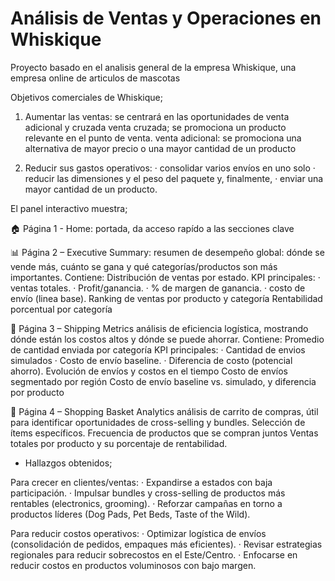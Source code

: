 # Análisis de Ventas y Operaciones en Whiskique

Proyecto basado en el analisis general de la empresa Whiskique, una empresa online de articulos de mascotas

Objetivos comerciales de Whiskique;
1. Aumentar las ventas: se centrará en las oportunidades de venta adicional y cruzada
venta cruzada; se promociona un producto relevante en el punto de venta. 
venta adicional: se promociona una alternativa de mayor precio o una mayor cantidad de un producto

2. Reducir sus gastos operativos: 
· consolidar varios envíos en uno solo 
· reducir las dimensiones y el peso del paquete y, finalmente, 
· enviar una mayor cantidad de un producto.


El panel interactivo muestra;

🏠 Página 1 - Home:
portada, da acceso rapído a las secciones clave

📊 Página 2 – Executive Summary: 
resumen de desempeño global: dónde se vende más, cuánto se gana y qué categorías/productos son más importantes.
Contiene: 
Distribución de ventas por estado.
KPI principales:
· ventas totales.
· Profit/ganancia.
· % de margen de ganancia.
· costo de envío (linea base).
Ranking de ventas por producto y categoría
Rentabilidad porcentual por categoría

🚚 Página 3 – Shipping Metrics
análisis de eficiencia logística, mostrando dónde están los costos altos y dónde se puede ahorrar.
Contiene:
Promedio de cantidad enviada por categoría
KPI principales:
· Cantidad de envios simulados 
· Costo de envío baseline.
· Diferencia de costo (potencial ahorro).
Evolución de envíos y costos en el tiempo
Costo de envíos segmentado por región
Costo de envío baseline vs. simulado, y diferencia por producto

🛒 Página 4 – Shopping Basket Analytics
análisis de carrito de compras, útil para identificar oportunidades de cross-selling y bundles.
Selección de ítems específicos.
Frecuencia de productos que se compran juntos
Ventas totales por producto y su porcentaje de rentabilidad.



* Hallazgos obtenidos;

Para crecer en clientes/ventas:
· Expandirse a estados con baja participación.
· Impulsar bundles y cross-selling de productos más rentables (electronics, grooming).
· Reforzar campañas en torno a productos líderes (Dog Pads, Pet Beds, Taste of the Wild).

Para reducir costos operativos:
· Optimizar logística de envíos (consolidación de pedidos, empaques más eficientes).
· Revisar estrategias regionales para reducir sobrecostos en el Este/Centro.
· Enfocarse en reducir costos en productos voluminosos con bajo margen.
